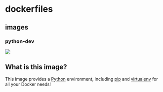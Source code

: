 # dockerfiles

## images
### python-dev

[![](https://badge.imagelayers.io/matthewgall/python-dev:latest.svg)](https://imagelayers.io/?images=matthewgall/python-dev:latest 'Get your own badge on imagelayers.io')

## What is this image?
This image provides a [Python](https://www.python.org) environment, including [pip](https://pypi.python.org/pypi/pip) and [virtualenv](https://virtualenv.pypa.io/en/latest) for all your Docker needs!